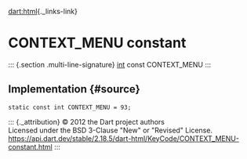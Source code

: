 [dart:html](../../dart-html/dart-html-library){._links-link}

CONTEXT\_MENU constant
======================

::: {.section .multi-line-signature}
[int](../../dart-core/int-class) const CONTEXT\_MENU
:::

Implementation {#source}
--------------

``` {.language-dart data-language="dart"}
static const int CONTEXT_MENU = 93;
```

::: {._attribution}
© 2012 the Dart project authors\
Licensed under the BSD 3-Clause \"New\" or \"Revised\" License.\
<https://api.dart.dev/stable/2.18.5/dart-html/KeyCode/CONTEXT_MENU-constant.html>
:::
